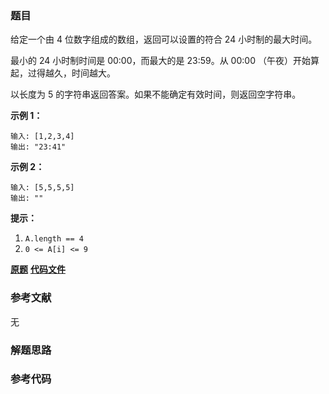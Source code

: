### 题目
给定一个由 4 位数字组成的数组，返回可以设置的符合 24 小时制的最大时间。

最小的 24 小时制时间是 00:00，而最大的是 23:59。从 00:00 （午夜）开始算起，过得越久，时间越大。

以长度为 5 的字符串返回答案。如果不能确定有效时间，则返回空字符串。



**示例 1：**

    
    
    输入: [1,2,3,4]
    输出: "23:41"
    

**示例 2：**

    
    
    输入: [5,5,5,5]
    输出: ""
    



**提示：**

  1. `A.length == 4`
  2. `0 <= A[i] <= 9`

 **[原题](https://leetcode-cn.com/problems/largest-time-for-given-digits/)**    **[代码文件]()**


### 参考文献
无

### 解题思路




### 参考代码

```go


```




